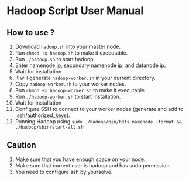 # Hadoop Script User Manual

## How to use ?

1) Download `hadoop.sh` into your master node.
2) Run `chmod +x hadoop.sh` to make it executable.
3) Run `./hadoop.sh` to start hadoop.
4) Enter namenode ip, secondary namenode ip, and datanode ip.
5) Wait for installation
6) It will generate `hadoop-worker.sh` in your current directory.
7) Copy `hadoop-worker.sh` to your worker nodes.
8) Run `chmod +x hadoop-worker.sh` to make it executable.
9) Run `./hadoop-worker.sh` to start installation.
10) Wait for installation
11) Configure SSH to connect to your worker nodes (generate and add to .ssh/authorized_keys).
12) Running Hadoop using `sudo ./hadoop/bin/hdfs namenode -format && ./hadoop/sbin/start-all.sh`

## Caution
1) Make sure that you have enough space on your node.
2) Make sure that current user is hadoop and has sudo permission.
3) You need to configure ssh by yourselve.